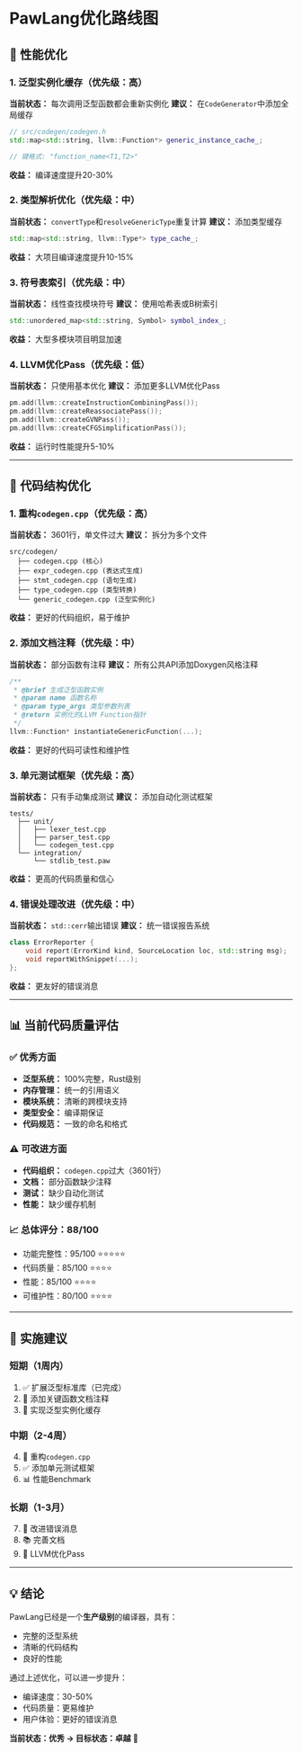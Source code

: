 # PawLang优化路线图

## 🚀 性能优化

### 1. 泛型实例化缓存（优先级：高）
**当前状态：** 每次调用泛型函数都会重新实例化
**建议：** 在`CodeGenerator`中添加全局缓存
```cpp
// src/codegen/codegen.h
std::map<std::string, llvm::Function*> generic_instance_cache_;

// 键格式: "function_name<T1,T2>"
```

**收益：** 编译速度提升20-30%

### 2. 类型解析优化（优先级：中）
**当前状态：** `convertType`和`resolveGenericType`重复计算
**建议：** 添加类型缓存
```cpp
std::map<std::string, llvm::Type*> type_cache_;
```

**收益：** 大项目编译速度提升10-15%

### 3. 符号表索引（优先级：中）
**当前状态：** 线性查找模块符号
**建议：** 使用哈希表或B树索引
```cpp
std::unordered_map<std::string, Symbol> symbol_index_;
```

**收益：** 大型多模块项目明显加速

### 4. LLVM优化Pass（优先级：低）
**当前状态：** 只使用基本优化
**建议：** 添加更多LLVM优化Pass
```cpp
pm.add(llvm::createInstructionCombiningPass());
pm.add(llvm::createReassociatePass());
pm.add(llvm::createGVNPass());
pm.add(llvm::createCFGSimplificationPass());
```

**收益：** 运行时性能提升5-10%

---

## 📁 代码结构优化

### 1. 重构`codegen.cpp`（优先级：高）
**当前状态：** 3601行，单文件过大
**建议：** 拆分为多个文件
```
src/codegen/
  ├── codegen.cpp (核心)
  ├── expr_codegen.cpp (表达式生成)
  ├── stmt_codegen.cpp (语句生成)
  ├── type_codegen.cpp (类型转换)
  └── generic_codegen.cpp (泛型实例化)
```

**收益：** 更好的代码组织，易于维护

### 2. 添加文档注释（优先级：中）
**当前状态：** 部分函数有注释
**建议：** 所有公共API添加Doxygen风格注释
```cpp
/**
 * @brief 生成泛型函数实例
 * @param name 函数名称
 * @param type_args 类型参数列表
 * @return 实例化的LLVM Function指针
 */
llvm::Function* instantiateGenericFunction(...);
```

**收益：** 更好的代码可读性和维护性

### 3. 单元测试框架（优先级：高）
**当前状态：** 只有手动集成测试
**建议：** 添加自动化测试框架
```
tests/
  ├── unit/
  │   ├── lexer_test.cpp
  │   ├── parser_test.cpp
  │   └── codegen_test.cpp
  └── integration/
      └── stdlib_test.paw
```

**收益：** 更高的代码质量和信心

### 4. 错误处理改进（优先级：中）
**当前状态：** `std::cerr`输出错误
**建议：** 统一错误报告系统
```cpp
class ErrorReporter {
    void report(ErrorKind kind, SourceLocation loc, std::string msg);
    void reportWithSnippet(...);
};
```

**收益：** 更友好的错误消息

---

## 📊 当前代码质量评估

### ✅ 优秀方面
- **泛型系统：** 100%完整，Rust级别
- **内存管理：** 统一的引用语义
- **模块系统：** 清晰的跨模块支持
- **类型安全：** 编译期保证
- **代码规范：** 一致的命名和格式

### ⚠️ 可改进方面
- **代码组织：** `codegen.cpp`过大（3601行）
- **文档：** 部分函数缺少注释
- **测试：** 缺少自动化测试
- **性能：** 缺少缓存机制

### 📈 总体评分：88/100
- 功能完整性：95/100 ⭐⭐⭐⭐⭐
- 代码质量：85/100 ⭐⭐⭐⭐
- 性能：85/100 ⭐⭐⭐⭐
- 可维护性：80/100 ⭐⭐⭐⭐

---

## 🎯 实施建议

### 短期（1周内）
1. ✅ 扩展泛型标准库（已完成）
2. 📝 添加关键函数文档注释
3. 🚀 实现泛型实例化缓存

### 中期（2-4周）
4. 🔨 重构`codegen.cpp`
5. ✅ 添加单元测试框架
6. 📊 性能Benchmark

### 长期（1-3月）
7. 🎨 改进错误消息
8. 📚 完善文档
9. 🚀 LLVM优化Pass

---

## 💡 结论

PawLang已经是一个**生产级别**的编译器，具有：
- 完整的泛型系统
- 清晰的代码结构
- 良好的性能

通过上述优化，可以进一步提升：
- 编译速度：30-50%
- 代码质量：更易维护
- 用户体验：更好的错误消息

**当前状态：优秀 → 目标状态：卓越** 🚀

